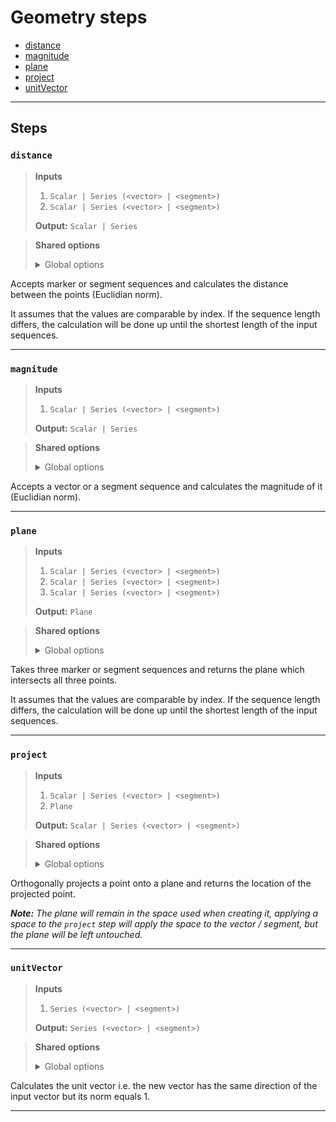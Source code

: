 # Geometry steps

- [distance](#distance)
- [magnitude](#magnitude)
- [plane](#plane)
- [project](#project)
- [unitVector](#unitvector)


---

## Steps

### `distance`

> **Inputs**
>
> 1. `Scalar | Series (<vector> | <segment>)`
> 2. `Scalar | Series (<vector> | <segment>)`
>
> **Output:** `Scalar | Series`


> **Shared options**
>
> <details><summary>Global options</summary>
> 
> The following options are available globally on all steps.
>
> * [export](./index.md#export)
> * [output](./index.md#output)
> * [set](./index.md#set)
> * [space](./index.md#space)
>
>
></details>
>


Accepts marker or segment sequences and calculates the distance 
between the points (Euclidian norm).

It assumes that the values are comparable by index. If the sequence 
length differs, the calculation will be done up until the shortest 
length of the input sequences.

---

### `magnitude`

> **Inputs**
>
> 1. `Scalar | Series (<vector> | <segment>)`
>
> **Output:** `Scalar | Series`


> **Shared options**
>
> <details><summary>Global options</summary>
> 
> The following options are available globally on all steps.
>
> * [export](./index.md#export)
> * [output](./index.md#output)
> * [set](./index.md#set)
> * [space](./index.md#space)
>
>
></details>
>


Accepts a vector or a segment sequence and calculates 
the magnitude of it (Euclidian norm).

---

### `plane`

> **Inputs**
>
> 1. `Scalar | Series (<vector> | <segment>)`
> 2. `Scalar | Series (<vector> | <segment>)`
> 3. `Scalar | Series (<vector> | <segment>)`
>
> **Output:** `Plane`


> **Shared options**
>
> <details><summary>Global options</summary>
> 
> The following options are available globally on all steps.
>
> * [export](./index.md#export)
> * [output](./index.md#output)
> * [set](./index.md#set)
> * [space](./index.md#space)
>
>
></details>
>


Takes three marker or segment sequences and returns the plane 
which intersects all three points.

It assumes that the values are comparable by index. If the sequence 
length differs, the calculation will be done up until the shortest 
length of the input sequences.

---

### `project`

> **Inputs**
>
> 1. `Scalar | Series (<vector> | <segment>)`
> 2. `Plane`
>
> **Output:** `Scalar | Series (<vector> | <segment>)`


> **Shared options**
>
> <details><summary>Global options</summary>
> 
> The following options are available globally on all steps.
>
> * [export](./index.md#export)
> * [output](./index.md#output)
> * [set](./index.md#set)
> * [space](./index.md#space)
>
>
></details>
>


Orthogonally projects a point onto a plane and returns the 
location of the projected point.

***Note:*** *The plane will remain in the space used when 
creating it, applying a space to the `project` step will 
apply the space to the vector / segment, but the plane will 
be left untouched.*

---

### `unitVector`

> **Inputs**
>
> 1. `Series (<vector> | <segment>)`
>
> **Output:** `Series (<vector> | <segment>)`


> **Shared options**
>
> <details><summary>Global options</summary>
> 
> The following options are available globally on all steps.
>
> * [export](./index.md#export)
> * [output](./index.md#output)
> * [set](./index.md#set)
> * [space](./index.md#space)
>
>
></details>
>


Calculates the unit vector i.e. the new vector has the same 
direction of the input vector but its norm equals 1.

---

